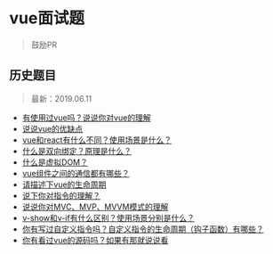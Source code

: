 # vue面试题
> 鼓励PR

## 历史题目
> 最新：2019.06.11

- [有使用过vue吗？说说你对vue的理解](https://github.com/haizlin/fe-interview/issues/223)
- [说说vue的优缺点](https://github.com/haizlin/fe-interview/issues/224)
- [vue和react有什么不同？使用场景是什么？](https://github.com/haizlin/fe-interview/issues/225)
- [什么是双向绑定？原理是什么？](https://github.com/haizlin/fe-interview/issues/226)
- [什么是虚拟DOM？](https://github.com/haizlin/fe-interview/issues/227)
- [vue组件之间的通信都有哪些？](https://github.com/haizlin/fe-interview/issues/228)
- [请描述下vue的生命周期](https://github.com/haizlin/fe-interview/issues/229)
- [说下你对指令的理解？](https://github.com/haizlin/fe-interview/issues/230)
- [说说你对MVC、MVP、MVVM模式的理解](https://github.com/haizlin/fe-interview/issues/231)
- [v-show和v-if有什么区别？使用场景分别是什么？](https://github.com/haizlin/fe-interview/issues/232)
- [你有写过自定义指令吗？自定义指令的生命周期（钩子函数）有哪些？](https://github.com/haizlin/fe-interview/issues/234)
- [你有看过vue的源码吗？如果有那就说说看](https://github.com/haizlin/fe-interview/issues/235)
